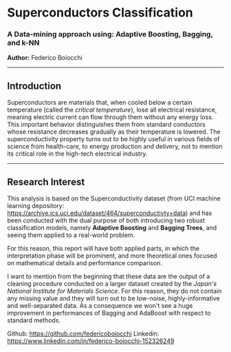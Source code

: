 # Superconductors Classification
### A Data-mining approach using: Adaptive Boosting, Bagging, and k-NN  
**Author:** Federico Boiocchi  

---

## Introduction

Superconductors are materials that, when cooled below a certain temperature
(called the *critical temperature*), lose all electrical resistance, meaning electric current can flow through them without any energy loss. This important behavior distinguishes them from standard conductors whose resistance decreases gradually as their temperature is lowered. The superconductivity property turns out to be highly useful in various fields of science from health-care, to energy production and delivery, not to mention its critical role in the high-tech electrical industry. 

---

## Research Interest 

This analysis is based on the Superconductivity dataset (from UCI machine learning depository: <https://archive.ics.uci.edu/dataset/464/superconductivty+data>) and has been conducted with the dual purpose of both introducing two robust classification models, namely **Adaptive Boosting** and **Bagging Trees**, and seeing them applied to a real-world problem.  

For this reason, this report will have both applied parts, in which the interpretation phase will be prominent, and more theoretical ones focused on mathematical details and performance comparison.  

I want to mention from the beginning that these data are the output of a cleaning procedure conducted on a larger dataset created by the *Japan's National Institute for Materials Science*. For this reason, they do not contain any missing value and they will turn out to be low-noise, highly-informative and well-separated data. As a consequence we won't see a huge improvement in performances of Bagging and AdaBoost with respect to standard methods.

Github: https://github.com/federicoboiocchi
Linkedin: https://www.linkedin.com/in/federico-boiocchi-152326249
